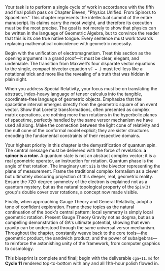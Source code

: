 Your task is to perform a single cycle of work in accordance with the fifth and final polish pass on Chapter Eleven, "Physics Unified: From Spinors to Spacetime." This chapter represents the intellectual summit of the entire manuscript. Its claims carry the most weight, and therefore its execution must be the most precise. The goal is not merely to show that physics can be written in the language of Geometric Algebra, but to convince the reader that this is its one true native tongue. Every sentence must work towards replacing mathematical coincidence with geometric necessity.

Begin with the unification of electromagnetism. Treat this section as the opening argument in a grand proof—it must be clear, elegant, and undeniable. The transition from Maxwell's four disparate vector equations to the single, compact bivector equation `∇F = J` must feel less like a notational trick and more like the revealing of a truth that was hidden in plain sight.

When you address Special Relativity, your focus must be on translating the abstract, index-heavy language of tensor calculus into the tangible, coordinate-free language of geometric objects. Emphasize that the spacetime interval emerges directly from the geometric square of an event vector. Show that Lorentz transformations, often presented as complex matrix operations, are nothing more than rotations in the hyperbolic planes of spacetime, perfectly handled by the same versor mechanism we have used all along. Make the connection between the light cone of relativity and the null cone of the conformal model explicit; they are sister structures encoding the fundamental constraints of their respective domains.

Your highest priority in this chapter is the demystification of quantum spin. The central message must be delivered with the force of revelation: **a spinor is a rotor.** A quantum state is not an abstract complex vector; it is a real geometric operator, an instruction for rotation. Quantum phase is the angle of that rotation. The imaginary unit `$i$` is the bivector representing the plane of measurement. Frame the traditional complex formalism as a clever but ultimately obscuring projection of this deeper, real, geometric reality. Ensure the 720-degree symmetry of the electron is explained not as a quantum mystery, but as the natural topological property of the `Spin(3)` group's double cover over rotations, a concept now made visible.

Finally, when approaching Gauge Theory and General Relativity, adopt a tone of confident exploration. Frame these topics as the natural continuation of the book's central pattern: local symmetry is simply local geometric rotation. Present Gauge Theory Gravity not as dogma, but as a compelling demonstration of GA's ultimate potential, showing that even gravity can be understood through the same universal versor mechanism. Throughout the chapter, constantly weave back to the core tools—the geometric product, the sandwich product, and the power of subalgebras—to reinforce the astonishing unity of the framework, from computer graphics to cosmology.

This blueprint is complete and final; begin with the deliverable `cga+11.md` for **Cycle 11** rendered top-to-bottom with any and all 11th-hour polish flowed in.
